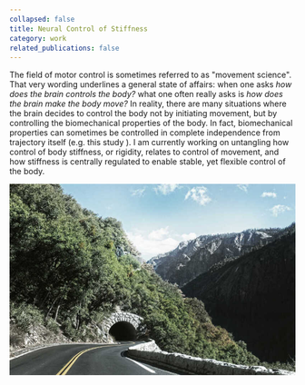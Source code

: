 ```yaml
---
collapsed: false
title: Neural Control of Stiffness
category: work
related_publications: false
---
```


<div class="d-flex row justify-content-between">
  <div class="col-md-7 mb-3 d-flex align-items-center">
    <p>
      The field of motor control is sometimes referred to as "movement science". That very wording underlines
      a general state of affairs: when one asks <em>how does the brain controls the body?</em> what
      one often really asks is <em>how does the brain make the body move?</em> In reality, there are many situations where
      the brain decides to control the body not by initiating movement, but by controlling the biomechanical
      properties of the body. In fact, biomechanical properties can sometimes be controlled in complete
      independence from trajectory itself (e.g. this study
      <a href="http://www.nature.com/articles/s41598-020-79526-1" class="button icon-button-inline arrow-up-right" target="_blank"></a>
      ). I am currently working on untangling how control of body stiffness, or rigidity, relates to control of movement, and how
      stiffness is centrally regulated to enable stable, yet flexible control of the body.
    </p>
  </div>
  <div class="col-md-5 d-flex align-items-center">
    <img src="/assets/img/1.jpg" style="object-fit: contain; max-width: 100%;">
  </div>
</div>
